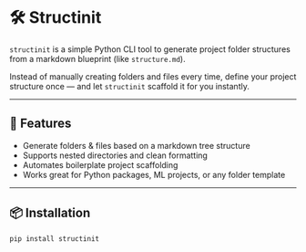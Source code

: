 # 🛠️ Structinit

`structinit` is a simple Python CLI tool to generate project folder structures from a markdown blueprint (like `structure.md`).

Instead of manually creating folders and files every time, define your project structure once — and let `structinit` scaffold it for you instantly.

---

## 🚀 Features

- Generate folders & files based on a markdown tree structure
- Supports nested directories and clean formatting
- Automates boilerplate project scaffolding
- Works great for Python packages, ML projects, or any folder template

---

## 📦 Installation

```bash
pip install structinit
